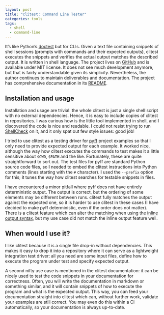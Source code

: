 ```yaml
---
layout: post
title: "clitest: Command Line Tester"
categories: tools
tags:
  - shell
  - command-line
---
```


It’s like Python’s [doctest](https://docs.python.org/3/library/doctest.html)
but for CLIs. Given a text file containing snippets of shell sessions (prompts
with commands and their expected outputs), clitest executes the snippets and
verifies the actual output matches the described output. It is written in shell
language.  The project lives on
[GitHub](https://github.com/aureliojargas/clitest) and is available under MIT
license. It does not see much development anymore, but that is fairly
understandable given its simplicity. Nevertheless, the author continues to
maintain deliverables and documentation. The project has comprehensive
documentation in its
[README](https://github.com/aureliojargas/clitest/blob/master/README.md).

## Installation and usage

Installation and usage are trivial: the whole clitest is just a single shell
script with no external dependencies. Hence, it is easy to include copies of
clitest in repositories. I was curious how is the little tool implemented in
shell, and I discovered the code is nice and readable. I could not resist
trying to run [ShellCheck](https://www.shellcheck.net/) on it, and it only spat
out few style issues: good job!

I tried to use clitest as a testing driver for
[pyff](https://github.com/petr-muller/pyff) project examples so that I only
need to provide expected output for each example. It worked nice, although the
way how clitest executes the commands to test makes it a little sensitive
about `$CWD`, `$PATH` and the like. Fortunately, these are quite
straightforward to sort out. The test files for pyff are standard Python
source code files, so I needed to embed the clitest instructions into Python
comments (lines starting with the `#` character). I used  the `--prefix` option
for this; it tunes the way how clitest searches for testable snippets in
files.

I have encountered a minor pitfall where pyff does not have entirely
deterministic output. The output is correct, but the ordering of some elements
may be different between runs. clitest fully matches the output against the expected
one, so it is harder to use clitest in these cases (I have decided to make
pyff deterministic, even if the order does not matter). There is a clitest
feature which can alter the matching when using the [inline output
syntax](https://github.com/aureliojargas/clitest/blob/master/README.md#alternative-syntax-inline-output),
but my use case did not match the inline output feature well.

## When would I use it?

I like clitest because it is a single file drop-in without dependencies. This
makes it easy to drop it into a repository where it can serve as a lightweight
integration test driver: all you need are some input files, define how to
execute the program under test and specify expected output.

A second nifty use case is mentioned in the clitest documentation: it can be
nicely used to test the code snippets in your documentation for correctness.
Often, you will write the documentation in markdown or something similar, and
it will contain snippets of how to execute the program and what is the expected
output. This way, you can feed your documentation straight into clitest which
can, without further work, validate your examples are still correct. You
may even do this within a CI automatically, so your documentation is always
up-to-date.
